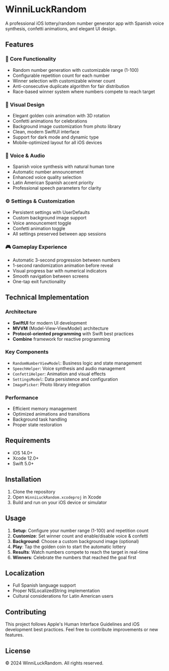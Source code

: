 # WinniLuckRandom

A professional iOS lottery/random number generator app with Spanish voice synthesis, confetti animations, and elegant UI design.

## Features

### 🎯 **Core Functionality**
- Random number generation with customizable range (1-100)
- Configurable repetition count for each number
- Winner selection with customizable winner count
- Anti-consecutive duplicate algorithm for fair distribution
- Race-based winner system where numbers compete to reach target

### 🎨 **Visual Design**
- Elegant golden coin animation with 3D rotation
- Confetti animations for celebrations
- Background image customization from photo library
- Clean, modern SwiftUI interface
- Support for dark mode and dynamic type
- Mobile-optimized layout for all iOS devices

### 🎤 **Voice & Audio**
- Spanish voice synthesis with natural human tone
- Automatic number announcement
- Enhanced voice quality selection
- Latin American Spanish accent priority
- Professional speech parameters for clarity

### ⚙️ **Settings & Customization**
- Persistent settings with UserDefaults
- Custom background image support
- Voice announcement toggle
- Confetti animation toggle
- All settings preserved between app sessions

### 🎮 **Gameplay Experience**
- Automatic 3-second progression between numbers
- 1-second randomization animation before reveal
- Visual progress bar with numerical indicators
- Smooth navigation between screens
- One-tap exit functionality

## Technical Implementation

### Architecture
- **SwiftUI** for modern UI development
- **MVVM** (Model-View-ViewModel) architecture
- **Protocol-oriented programming** with Swift best practices
- **Combine** framework for reactive programming

### Key Components
- `RandomNumberViewModel`: Business logic and state management
- `SpeechHelper`: Voice synthesis and audio management
- `ConfettiHelper`: Animation and visual effects
- `SettingsModel`: Data persistence and configuration
- `ImagePicker`: Photo library integration

### Performance
- Efficient memory management
- Optimized animations and transitions
- Background task handling
- Proper state restoration

## Requirements

- iOS 14.0+
- Xcode 12.0+
- Swift 5.0+

## Installation

1. Clone the repository
2. Open `WinniLuckRandom.xcodeproj` in Xcode
3. Build and run on your iOS device or simulator

## Usage

1. **Setup**: Configure your number range (1-100) and repetition count
2. **Customize**: Set winner count and enable/disable voice & confetti
3. **Background**: Choose a custom background image (optional)
4. **Play**: Tap the golden coin to start the automatic lottery
5. **Results**: Watch numbers compete to reach the target in real-time
6. **Winners**: Celebrate the numbers that reached the goal first

## Localization

- Full Spanish language support
- Proper NSLocalizedString implementation
- Cultural considerations for Latin American users

## Contributing

This project follows Apple's Human Interface Guidelines and iOS development best practices. Feel free to contribute improvements or new features.

## License

© 2024 WinniLuckRandom. All rights reserved. 